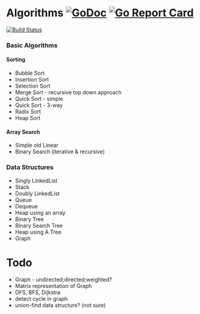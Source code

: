 # Algorithms [![GoDoc](https://godoc.org/github.com/hardikbagdi/algorithms?status.svg)](http://godoc.org/github.com/hardikbagdi/algorithms) [![Go Report Card](https://goreportcard.com/badge/github.com/hardikbagdi/algorithms)](https://goreportcard.com/report/github.com/hardikbagdi/algorithms)
[![Build Status](https://travis-ci.org/hardikbagdi/algorithms.png)](https://travis-ci.org/hardikbagdi/algorithms)
### Basic Algorithms
#### Sorting
- Bubble Sort
- Insertion Sort
- Selection Sort
- Merge Sort - recursive top down approach
- Quick Sort - simple
- Quick Sort - 3-way
- Radix Sort
- Heap Sort

#### Array Search
- Simple old Linear
- Binary Search (iterative & recursive)

### Data Structures
- Singly LinkedList
- Stack
- Doubly LinkedList
- Queue
- Dequeue
- Heap using an array
- Binary Tree
- Binary Search Tree
- Heap using A Tree
- Graph

# Todo
- Graph - undirected;directed;weighted?
- Matrix representation of Graph
- DFS, BFS, Dijkstra
- detect cycle in graph
- union-find data structure? (not sure)
